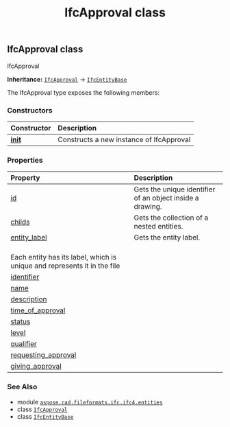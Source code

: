 ﻿---
title: IfcApproval class
second_title: Aspose.CAD for Python via .NET API References
description: 
type: docs
weight: 220
url: /python-net/aspose.cad.fileformats.ifc.ifc4.entities/ifcapproval/
is_root: false
---

## IfcApproval class

IfcApproval



**Inheritance:** [`IfcApproval`](/cad/python-net/aspose.cad.fileformats.ifc.ifc4.entities/ifcapproval) → 
[`IfcEntityBase`](/cad/python-net/aspose.cad.fileformats.ifc/ifcentitybase)



The IfcApproval type exposes the following members:

### Constructors
| Constructor | Description |
| :- | :- |
| [__init__](/cad/python-net/aspose.cad.fileformats.ifc.ifc4.entities/ifcapproval/__init__/#) | Constructs a new instance of IfcApproval |


### Properties
| Property | Description |
| :- | :- |
| [id](/cad/python-net/aspose.cad.fileformats.ifc.ifc4.entities/ifcapproval/id) | Gets the unique identifier of an object inside a drawing. |
| [childs](/cad/python-net/aspose.cad.fileformats.ifc.ifc4.entities/ifcapproval/childs) | Gets the collection of a nested entities. |
| [entity_label](/cad/python-net/aspose.cad.fileformats.ifc.ifc4.entities/ifcapproval/entity_label) | Gets the entity label.<br/>Each entity has its label, which is unique and represents it in the file |
| [identifier](/cad/python-net/aspose.cad.fileformats.ifc.ifc4.entities/ifcapproval/identifier) |  |
| [name](/cad/python-net/aspose.cad.fileformats.ifc.ifc4.entities/ifcapproval/name) |  |
| [description](/cad/python-net/aspose.cad.fileformats.ifc.ifc4.entities/ifcapproval/description) |  |
| [time_of_approval](/cad/python-net/aspose.cad.fileformats.ifc.ifc4.entities/ifcapproval/time_of_approval) |  |
| [status](/cad/python-net/aspose.cad.fileformats.ifc.ifc4.entities/ifcapproval/status) |  |
| [level](/cad/python-net/aspose.cad.fileformats.ifc.ifc4.entities/ifcapproval/level) |  |
| [qualifier](/cad/python-net/aspose.cad.fileformats.ifc.ifc4.entities/ifcapproval/qualifier) |  |
| [requesting_approval](/cad/python-net/aspose.cad.fileformats.ifc.ifc4.entities/ifcapproval/requesting_approval) |  |
| [giving_approval](/cad/python-net/aspose.cad.fileformats.ifc.ifc4.entities/ifcapproval/giving_approval) |  |



### See Also
* module [`aspose.cad.fileformats.ifc.ifc4.entities`](..)
* class [`IfcApproval`](/cad/python-net/aspose.cad.fileformats.ifc.ifc4.entities/ifcapproval)
* class [`IfcEntityBase`](/cad/python-net/aspose.cad.fileformats.ifc/ifcentitybase)
